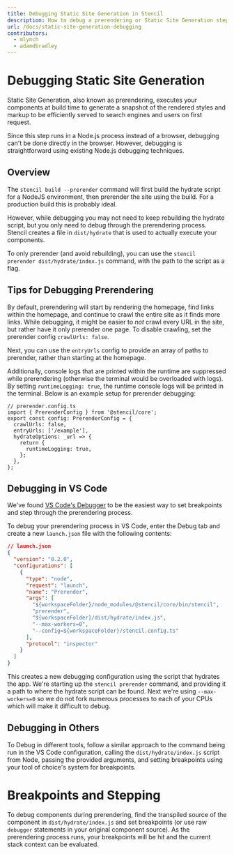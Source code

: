 ```yaml
---
title: Debugging Static Site Generation in Stencil
description: How to debug a prerendering or Static Site Generation step in Stencil
url: /docs/static-site-generation-debugging
contributors:
  - mlynch
  - adamdbradley
---
```


# Debugging Static Site Generation

Static Site Generation, also known as prerendering, executes your components at build time to generate a snapshot of the rendered styles and markup to be efficiently served to search engines and users on first request.

Since this step runs in a Node.js process instead of a browser, debugging can't be done directly in the browser. However, debugging is straightforward using existing Node.js debugging techniques.

## Overview

The `stencil build --prerender` command will first build the hydrate script for a NodeJS environment, then prerender the site using the build. For a production build this is probably ideal.

However, while debugging you may not need to keep rebuilding the hydrate script, but you only need to debug through the prerendering process. Stencil creates a file in `dist/hydrate` that is used to actually execute your components.

To only prerender (and avoid rebuilding), you can use the `stencil prerender dist/hydrate/index.js` command, with the path to the script as a flag.

## Tips for Debugging Prerendering

By default, prerendering will start by rendering the homepage, find links within the homepage, and continue to crawl the entire site as it finds more links. While debugging, it might be easier to _not_ crawl every URL in the site, but rather have it only prerender one page. To disable crawling, set the prerender config `crawlUrls: false`.

Next, you can use the `entryUrls` config to provide an array of paths to prerender, rather than starting at the homepage.

Additionally, console logs that are printed within the runtime are suppressed while prerendering (otherwise the terminal would be overloaded with logs). By setting `runtimeLogging: true`, the runtime console logs will be printed in the terminal. Below is an example setup for prerender debugging:

```tsx
// prerender.config.ts
import { PrerenderConfig } from '@stencil/core';
export const config: PrerenderConfig = {
  crawlUrls: false,
  entryUrls: ['/example'],
  hydrateOptions: _url => {
    return {
      runtimeLogging: true,
    };
  },
};
```

## Debugging in VS Code

We've found [VS Code's Debugger](https://code.visualstudio.com/docs/editor/debugging) to be the easiest way to set breakpoints and step through the prerendering process.

To debug your prerendering process in VS Code, enter the Debug tab and create a new `launch.json` file with the following contents:

```json
// launch.json
{
  "version": "0.2.0",
  "configurations": [
    {
      "type": "node",
      "request": "launch",
      "name": "Prerender",
      "args": [
        "${workspaceFolder}/node_modules/@stencil/core/bin/stencil",
        "prerender",
        "${workspaceFolder}/dist/hydrate/index.js",
        "--max-workers=0",
        "--config=${workspaceFolder}/stencil.config.ts"
      ],
      "protocol": "inspector"
    }
  ]
}
```

This creates a new debugging configuration using the script that hydrates the app. We're starting up the `stencil prerender` command, and providing it a path to where
the hydrate script can be found. Next we're using `--max-workers=0` so we do not fork numerous processes to each of your CPUs which will make it difficult to debug.

## Debugging in Others

To Debug in different tools, follow a similar approach to the command being run in the VS Code configuration, calling the `dist/hydrate/index.js` script from Node, passing the provided arguments, and setting breakpoints using your tool of choice's system for breakpoints.

# Breakpoints and Stepping

To debug components during prerendering, find the transpiled source of the component in `dist/hydrate/index.js` and set breakpoints (or use raw `debugger` statements in your original component source). As the prerendering process runs, your breakpoints will be hit and the current stack context can be evaluated.
